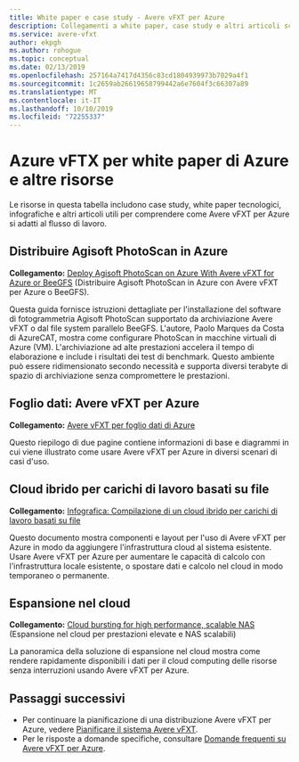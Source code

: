 ```yaml
---
title: White paper e case study - Avere vFXT per Azure
description: Collegamenti a white paper, case study e altri articoli scaricabili che illustrano Avere vFXT per Azure e il suo uso.
ms.service: avere-vfxt
author: ekpgh
ms.author: rohogue
ms.topic: conceptual
ms.date: 02/13/2019
ms.openlocfilehash: 257164a7417d4356c83cd1804939973b7029a4f1
ms.sourcegitcommit: 1c2659ab26619658799442a6e7604f3c66307a89
ms.translationtype: MT
ms.contentlocale: it-IT
ms.lasthandoff: 10/10/2019
ms.locfileid: "72255337"
---
```

# <a name="azure-vftx-for-azure-whitepapers-and-other-resources"></a>Azure vFTX per white paper di Azure e altre risorse 

Le risorse in questa tabella includono case study, white paper tecnologici, infografiche e altri articoli utili per comprendere come Avere vFXT per Azure si adatti al flusso di lavoro. 

## <a name="deploy-agisoft-photoscan-on-azure"></a>Distribuire Agisoft PhotoScan in Azure

**Collegamento:** [Deploy Agisoft PhotoScan on Azure With Avere vFXT for Azure or BeeGFS](https://azure.microsoft.com/mediahandler/files/resourcefiles/deploy-agisoft-photoscan-on-azure-with-azere-vfxt-for-azure-or-beegfs/AgiSoft%20PhotoScan%20on%20Azure%20using%20Avere%20vFXT%20or%20BeeGFS.pdf) (Distribuire Agisoft PhotoScan in Azure con Avere vFXT per Azure o BeeGFS). 

Questa guida fornisce istruzioni dettagliate per l'installazione del software di fotogrammetria Agisoft PhotoScan supportato da archiviazione Avere vFXT o dal file system parallelo BeeGFS. L'autore, Paolo Marques da Costa di AzureCAT, mostra come configurare PhotoScan in macchine virtuali di Azure (VM). L'archiviazione ad alte prestazioni accelera il tempo di elaborazione e include i risultati dei test di benchmark. Questo ambiente può essere ridimensionato secondo necessità e supporta diversi terabyte di spazio di archiviazione senza compromettere le prestazioni.

## <a name="datasheet-avere-vfxt-for-azure"></a>Foglio dati: Avere vFXT per Azure

**Collegamento:** [Avere vFXT per foglio dati di Azure](https://azure.microsoft.com/resources/avere-vfxt-for-azure-data-sheet/)

Questo riepilogo di due pagine contiene informazioni di base e diagrammi in cui viene illustrato come usare Avere vFXT per Azure in diversi scenari di casi d'uso.

## <a name="hybrid-cloud-for-file-based-workloads"></a>Cloud ibrido per carichi di lavoro basati su file

**Collegamento:** [Infografica: Compilazione di un cloud ibrido per carichi di lavoro basati su file](https://azure.microsoft.com/resources/building-a-hybrid-cloud-for-file-based-hpc-workloads/) 

Questo documento mostra componenti e layout per l'uso di Avere vFXT per Azure in modo da aggiungere l'infrastruttura cloud al sistema esistente. Usare Avere vFXT per Azure per aumentare le capacità di calcolo con l'infrastruttura locale esistente, o spostare dati e calcolo nel cloud in modo temporaneo o permanente.  

## <a name="cloud-bursting"></a>Espansione nel cloud 

**Collegamento:** [Cloud bursting for high performance, scalable NAS](https://microsoft.sharepoint.com/sites/Infopedia_G01KC/KCDOCs2/Avere%20customer%20resources/Solution%20Brief%20Cloud%20Bursting.pdf) (Espansione nel cloud per prestazioni elevate e NAS scalabili) 

 La panoramica della soluzione di espansione nel cloud mostra come rendere rapidamente disponibili i dati per il cloud computing delle risorse senza interruzioni usando Avere vFXT per Azure.

## <a name="next-steps"></a>Passaggi successivi

* Per continuare la pianificazione di una distribuzione Avere vFXT per Azure, vedere [Pianificare il sistema Avere vFXT](avere-vfxt-deploy-plan.md).
* Per le risposte a domande specifiche, consultare [Domande frequenti su Avere vFXT per Azure](avere-vfxt-faq.md).